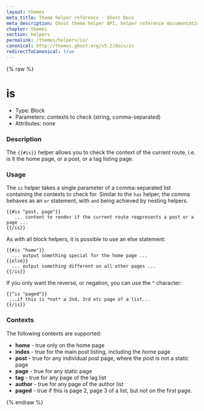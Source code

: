 ```yaml
---
layout: themes
meta_title: Theme helper reference - Ghost Docs
meta_description: Ghost theme helper API, helper reference documentation
chapter: themes
section: helpers
permalink: /themes/helpers/is/
canonical: http://themes.ghost.org/v5.2/docs/is
redirectToCanonical: true
---
```


{% raw %}

# is

 * Type: Block
 * Parameters: contexts to check (string, comma-separated)
 * Attributes: none


<!--
  * Origin: Ghost
  * Required: No
  * Context: All
-->

### Description

The `{{#is}}` helper allows you to check the context of the current route, i.e. is it the home page, or a post, or a
tag listing page.

### Usage

The `is` helper takes a single parameter of a comma-separated list containing the contexts to check for. Similar to the
`has` helper, the comma behaves as an `or` statement, with `and` being achieved by nesting helpers.

```
{{#is "post, page"}}
   ... content to render if the current route reqpresents a post or a page ...
{{/is}}
```

As with all block helpers, it is possible to use an else statement:

```
{{#is "home"}}
  ... output something special for the home page ...
{{else}}
  ... output something different on all other pages ...
{{/is}}
```

If you only want the reverse, or negation, you can use the `^` character:

```
{{^is "paged"}}
 ...if this is *not* a 2nd, 3rd etc page of a list...
{{/is}}
```

### Contexts

The following contexts are supported:

* **home** - true only on the home page
* **index** - true for the main post listing, including the home page
* **post** - true for any individual post page, where the post is not a static page
* **page** - true for any static page
* **tag** - true for any page of the lag list
* **author** - true for any page of the author list
* **paged** - true if this is page 2, page 3 of a list, but not on the first page.

{% endraw %}